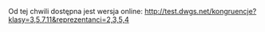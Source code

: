 Od tej chwili dostępna jest wersja online:
http://test.dwgs.net/kongruencje?klasy=3,5,7,11&reprezentanci=2,3,5,4

